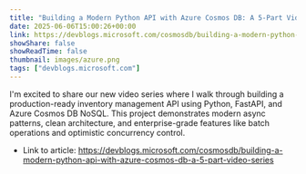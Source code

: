 ```yaml
---
title: "Building a Modern Python API with Azure Cosmos DB: A 5-Part Video Series"
date: 2025-06-06T15:00:26+00:00
link: https://devblogs.microsoft.com/cosmosdb/building-a-modern-python-api-with-azure-cosmos-db-a-5-part-video-series
showShare: false
showReadTime: false
thumbnail: images/azure.png
tags: ["devblogs.microsoft.com"]
---
```

I'm excited to share our new video series where I walk through building a production-ready inventory management API using Python, FastAPI, and Azure Cosmos DB NoSQL. This project demonstrates modern async patterns, clean architecture, and enterprise-grade features like batch operations and optimistic concurrency control.

- Link to article: https://devblogs.microsoft.com/cosmosdb/building-a-modern-python-api-with-azure-cosmos-db-a-5-part-video-series